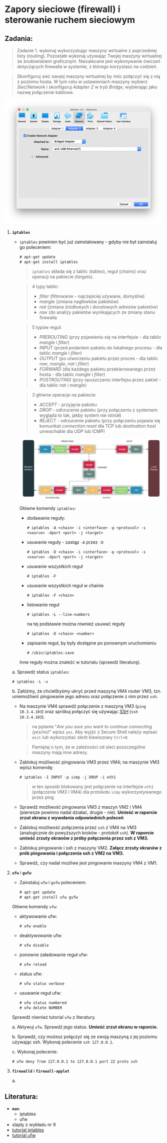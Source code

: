 Zapory sieciowe (firewall) i sterowanie ruchem sieciowym
========================================================

## Zadania:

> Zadanie 1. wykonaj wykorzystując maszyny wirtualne z poprzedniej listy (routing). Pozostałe wykonaj używając Twojej maszyny wirtualnej ze środowiskiem graficznym. Niezalecane jest wykonywanie ćwiczeń dotyczących firewalla w systemie, z którego korzystasz na codzień.

> Skonfiguruj sieć swojej maszyny wirtualnej by móc połączyć się z nią z poziomu hosta. W tym celu w ustawieniach maszyny wybierz *Sieć*/*Network* i skonfiguruj *Adapter 2* w tryb *Bridge*, wybierając jako nazwę połączenie kablowe.

  ![bridge-vm.png](images/bridge-vm.png)

1. **`iptables`**
   -  `iptables` powinien być już zainstalowany - gdyby nie był zainstaluj go poleceniem:

      ```console
      # apt-get update
      # apt-get install iptables
      ```

      > `iptables` składa się z tablic (*tables*), reguł (*chains*) oraz operacji na pakiecie (*targets*).

      > 4 typy tablic:
      > * *filter* (filtrowanie - najczęściej używane, domyślne)
      > * *mangle* (zmiana nagłówków pakietów)
      > * *nat* (zmiana źródłowych i docelowych adresów pakietów)
      > * *raw* (do analizy pakietów wynikających ze zmiany stanu firewalla

      > 5 typów reguł:
      > * *PREROUTING* (przy pojawieniu się na interfejsie - dla tablic *mangle* i *filter*)
      > * *INPUT* (przed podaniem pakietu do lokalnego procesu - dla tablic *mangle* i *filter*)
      > * *OUTPUT* (po utworzeniu pakietu przez proces - dla tablic *raw*, *mangle*, *nat* i *filter*)
      > * *FORWARD* (dla każdego pakietu przekierowanego przez hosta - dla tablic *mangle* i *filter*)
      > * *POSTROUTING* (przy opuszczaniu interfejsu przez pakiet - dla tablic *nat* i *mangle*)

      > 3 główne operacje na pakiecie:
      > * *ACCEPT* - przyjęcie pakietu
      > * *DROP* - odrzucenie pakietu (przy połączeniu z systemem wygląda to tak, jakby system nie istniał)
      > * *REJECT* - odrzucenie pakietu (przy połączeniu pojawia się komunikat *connection reset* dla TCP lub *destination host unreachable* dla UDP lub ICMP)

      ![firewall-pipeline.png](images/firewall-pipeline.png)

      Główne komendy `iptables`:

      * dodawanie reguły:

        ```console
        # iptables -A <chain> -i <interface> -p <protocol> -s <source> -dport <port> -j <target>
        ```

      * usuwanie reguły - zastąp `-A` przez `-D`

        ```console
        # iptables -D <chain> -i <interface> -p <protocol> -s <source> -dport <port> -j <target>
        ```

      * usuwanie wszystkich reguł

        ```console
        # iptables -F
        ```

      * usuwanie wszystkich reguł w chainie

        ```console
        # iptables -F <chain>
        ```

      * listowanie reguł

        ```console
        # iptables -L --line-numbers
        ```

        na tej podstawie można również usuwać reguły

        ```console
        # iptables -D <chain> <number>
        ```

      * zapisanie reguł, by były dostępne po ponownym uruchomieniu

        ```console
        # /sbin/iptables-save
        ```

      Inne reguły można znaleźć w tutorialu (sprawdź literaturę).

   a. Sprawdź status `iptables`:

      ```console
      # iptables -L -v
      ```

   b. Załóżmy, że chcielibyśmy ukryć przed maszyną VM4 router VM3, tzn. uniemożliwić pingowanie jego adresu oraz połączenie z nim przez `ssh`.

      - Na maszynie VM4 sprawdź połączenie z maszyną VM3 (`ping 10.3.4.103`) oraz spróbuj połączyć się używając [SSH](https://pl.wikipedia.org/wiki/Secure_Shell) (`ssh 10.3.4.103`).

        > na pytanie "*Are you sure you want to continue connecting (yes/no)*" wpisz `yes`. Aby wyjść z Secure Shell należy wpisać `exit` lub wykorzystać skrót klawiszowy `Ctrl+D`.

        > Pamiętaj o tym, że w zależności od sieci poszczególne maszyny mają inne adresy.

      - Zablokuj możliwość pingowania VM3 przez VM4; na maszynie VM3 wpisz komendę:

        ```console
        # iptables -I INPUT -p icmp -j DROP -i eth1
        ```

        > w ten sposób blokowany jest połączenie na interfejsie `eth1` (połączenie VM3 i VM4) dla protokołu `icmp` wykorzystywanego przez ping

      - Sprawdź możliwość pingowania VM3 z maszyn VM2 i VM4 (pierwsze powinno nadal działać, drugie - nie). **Umieść w raporcie zrzut ekranu z wywołania odpowiednich poleceń**

      - Zablokuj możliwość połączenia przez `ssh` z VM4 na VM3 (analogicznie do powyższych kroków - protokół `ssh`). **W raporcie umieść zrzuty ekranów z próby połączenia przez ssh z VM3.**

      - Zablokuj pingowanie i ssh z maszyny VM2. **Załącz zrzuty ekranów z prób pingowania i połączenia ssh z VM2 na VM3.**

      - Sprawdź, czy nadal możliwe jest pingowanie maszyny VM4 z VM1.
       

2. **`ufw`** i **`gufw`**
   
   -  Zainstaluj `ufw` i `gufw` poleceniem:

      ```console
      # apt-get update
      # apt-get install ufw gufw
      ```

   Główne komendy `ufw`:

   * aktywowanie ufw:

      ```console
      # ufw enable
      ```

   * deaktywowanie ufw:

      ```console
      # ufw disable
      ```

   * ponowne załadowanie reguł ufw:

      ```console
      # ufw reload
      ```

   * status ufw:

      ```console
      # ufw status verbose
      ```

   * usuwanie reguł ufw:

      ```console
      # ufw status numbered
      # ufw delete NUMBER
      ```

   Sprawdź również tutorial `ufw` z literatury.

   a. Aktywuj `ufw`. Sprawdź jego status. **Umieść zrzut ekranu w raporcie.**

   b. Sprawdź, czy możesz połączyć się ze swoją maszyną z jej poziomu używając ssh. Wykonaj polecenie `ssh 127.0.0.1`.

   c. Wykonaj polecenie:

   ```console
   # ufw deny from 127.0.0.1 to 127.0.0.1 port 22 proto ssh
   ```
   
   > 

3. **`firewalld`** i **`firewall-applet`**

   a. 

## Literatura:
 * **`man`**: 
   *  iptables
   *  ufw
 * slajdy z wykładu nr 9
 * [tutorial iptables](https://www.hostinger.com/tutorials/iptables-tutorial)
 * [tutorial ufw](https://help.ubuntu.com/community/UFW)